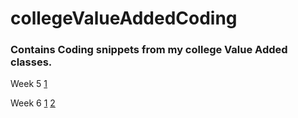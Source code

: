 # collegeValueAddedCoding
### Contains Coding snippets from my college Value Added classes.
<p> Week 5 
  <a href="https://github.com/thisisKushagraGoel/collegeValueAddedCoding/blob/main/w5_1.c">1</a> 
</p>
<p> Week 6 
  <a href="https://github.com/thisisKushagraGoel/collegeValueAddedCoding/blob/main/w6_1.cpp">1</a> 
  <a href="https://github.com/thisisKushagraGoel/collegeValueAddedCoding/blob/main/w6_2.cpp">2</a>
</p>
